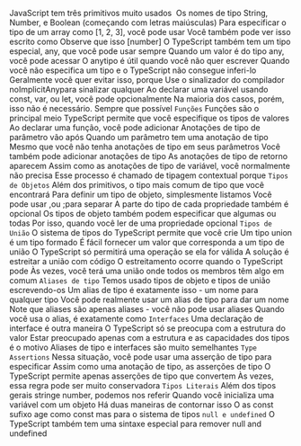 JavaScript tem três primitivos muito usados ​​
  Os nomes de tipo String, Number, e Boolean (começando com letras maiúsculas)
Para especificar o tipo de um array como [1, 2, 3], você pode usar 
                                      Você também pode ver isso escrito como
  Observe que isso [number]
O TypeScript também tem um tipo especial, any, que você pode usar sempre
Quando um valor é do tipo any, você pode acessar 
O anytipo é útil quando você não quer escrever 
Quando você não especifica um tipo e o TypeScript não consegue inferi-lo
Geralmente você quer evitar isso, porque 
          Use o sinalizador do compilador noImplicitAnypara sinalizar qualquer 
Ao declarar uma variável usando const, var, ou let, você pode opcionalmente
Na maioria dos casos, porém, isso não é necessário. Sempre que possível
`Funções`
Funções são o principal meio
                    TypeScript permite que você especifique os tipos de valores 
Ao declarar uma função, você pode adicionar 
                                        Anotações de tipo de parâmetro vão após 
Quando um parâmetro tem uma anotação de tipo
  Mesmo que você não tenha anotações de tipo em seus parâmetros
Você também pode adicionar anotações de tipo 
                                      As anotações de tipo de retorno aparecem
Assim como as anotações de tipo de variável, você normalmente não precisa
Esse processo é chamado de tipagem contextual porque 
`Tipos de Objetos`
Além dos primitivos, o tipo mais comum de tipo que você encontrará
          Para definir um tipo de objeto, simplesmente listamos 
                        Você pode usar ,ou ;para separar 
A parte do tipo de cada propriedade também é opcional
Os tipos de objeto também podem especificar que algumas ou todas
                            Por isso, quando você ler de uma propriedade opcional
`Tipos de União`
O sistema de tipos do TypeScript permite que você crie 
                                                Um tipo union é um tipo formado 
É fácil fornecer um valor que corresponda a um tipo de união
O TypeScript só permitirá uma operação se ela for válida
A solução é estreitar a união com código
                          O estreitamento ocorre quando o TypeScript pode 
Às vezes, você terá uma união onde todos os membros têm algo em comum
`Aliases de tipo`
Temos usado tipos de objeto e tipos de união escrevendo-os
Um alias de tipo é exatamente isso - um nome para qualquer tipo
Você pode realmente usar um alias de tipo para dar um nome
Note que aliases são apenas aliases - você não pode usar aliases
Quando você usa o alias, é exatamente como 
`Interfaces`
Uma declaração de interface é outra maneira
                      O TypeScript só se preocupa com a estrutura do valor
    Estar preocupado apenas com a estrutura e as capacidades dos tipos é o motivo
Aliases de tipo e interfaces são muito semelhantes
`Type Assertions`
Nessa situação, você pode usar uma asserção de tipo para especificar
Assim como uma anotação de tipo, as asserções de tipo
O TypeScript permite apenas asserções de tipo que convertem
Às vezes, essa regra pode ser muito conservadora
`Tipos Literais`
Além dos tipos gerais stringe number, podemos nos referir
Quando você inicializa uma variável com um objeto
Há duas maneiras de contornar isso
O as const sufixo age como const mas para o sistema de tipos
`null e undefined`
O TypeScript também tem uma sintaxe especial para remover null and undefined
